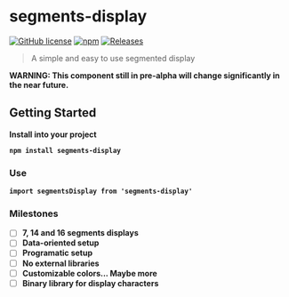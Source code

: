 # segments-display 
[![GitHub license](https://img.shields.io/badge/license-none-blue.svg?style=flat)](https://github.com/lkjimy/vueCredCard/blob/master/LICENSE) [![npm](https://img.shields.io/badge/npm-none-red.svg?style=flat&logo=npm)](https://www.npmjs.com/package/vuecredcard) [![Releases](https://img.shields.io/badge/releases-none-red.svg?style=flat)](https://github.com/lkjimy/vueCredCard/releases)

> A simple and easy to use segmented display

<b>WARNING: This component still in pre-alpha will change significantly in the near future.<b/>

## Getting Started

Install into your project

```
npm install segments-display
```

### Use

```
import segmentsDisplay from 'segments-display'
```

### Milestones

* [ ] 7, 14 and 16 segments displays
* [ ] Data-oriented setup
* [ ] Programatic setup
* [ ] No external libraries
* [ ] Customizable colors... Maybe more
* [ ] Binary library for display characters
